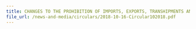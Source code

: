 ```yaml
---
title: CHANGES TO THE PROHIBITION OF IMPORTS, EXPORTS, TRANSHIPMENTS AND GOODS IN TRANSIT FROM OR TO THE DEMOCRATIC PEOPLE’S REPUBLIC OF KOREA
file_url: /news-and-media/circulars/2018-10-16-Circular102018.pdf
---
```


